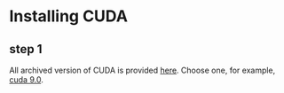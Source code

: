 # Installing CUDA
## step 1 
All archived version of CUDA is provided [here](https://developer.nvidia.com/cuda-toolkit-archive). Choose one, for example, [cuda 9.0](https://developer.nvidia.com/cuda-90-download-archive).

<!--stackedit_data:
eyJoaXN0b3J5IjpbMjAwNjIxNzA3OF19
-->